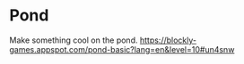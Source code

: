 Pond
====

Make something cool on the pond.
https://blockly-games.appspot.com/pond-basic?lang=en&level=10#un4snw
